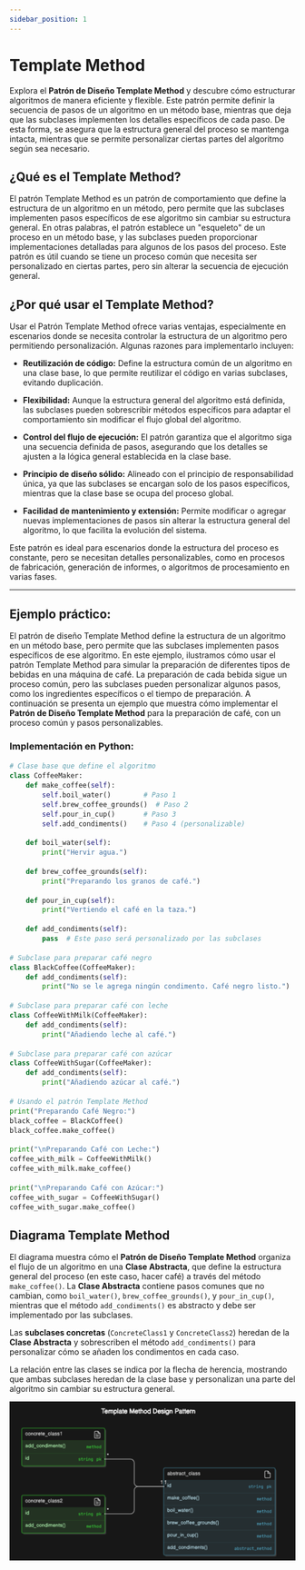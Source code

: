 ```yaml
---
sidebar_position: 1
---
```


# Template Method

Explora el **Patrón de Diseño Template Method** y descubre cómo estructurar algoritmos de manera eficiente y flexible. Este patrón permite definir la secuencia de pasos de un algoritmo en un método base, mientras que deja que las subclases implementen los detalles específicos de cada paso. De esta forma, se asegura que la estructura general del proceso se mantenga intacta, mientras que se permite personalizar ciertas partes del algoritmo según sea necesario.

## ¿Qué es el Template Method?
El patrón Template Method es un patrón de comportamiento que define la estructura de un algoritmo en un método, pero permite que las subclases implementen pasos específicos de ese algoritmo sin cambiar su estructura general. En otras palabras, el patrón establece un "esqueleto" de un proceso en un método base, y las subclases pueden proporcionar implementaciones detalladas para algunos de los pasos del proceso. Este patrón es útil cuando se tiene un proceso común que necesita ser personalizado en ciertas partes, pero sin alterar la secuencia de ejecución general.

## ¿Por qué usar el Template Method?
Usar el Patrón Template Method ofrece varias ventajas, especialmente en escenarios donde se necesita controlar la estructura de un algoritmo pero permitiendo personalización. Algunas razones para implementarlo incluyen:

- **Reutilización de código:**
    Define la estructura común de un algoritmo en una clase base, lo que permite reutilizar el código en varias subclases, evitando duplicación.

- **Flexibilidad:**
    Aunque la estructura general del algoritmo está definida, las subclases pueden sobrescribir métodos específicos para adaptar el comportamiento sin modificar el flujo global del algoritmo.

- **Control del flujo de ejecución:**
    El patrón garantiza que el algoritmo siga una secuencia definida de pasos, asegurando que los detalles se ajusten a la lógica general establecida en la clase base.

- **Principio de diseño sólido:**
    Alineado con el principio de responsabilidad única, ya que las subclases se encargan solo de los pasos específicos, mientras que la clase base se ocupa del proceso global.

- **Facilidad de mantenimiento y extensión:**
    Permite modificar o agregar nuevas implementaciones de pasos sin alterar la estructura general del algoritmo, lo que facilita la evolución del sistema.

Este patrón es ideal para escenarios donde la estructura del proceso es constante, pero se necesitan detalles personalizables, como en procesos de fabricación, generación de informes, o algoritmos de procesamiento en varias fases.

---
## Ejemplo práctico:

El patrón de diseño Template Method define la estructura de un algoritmo en un método base, pero permite que las subclases implementen pasos específicos de ese algoritmo. En este ejemplo, ilustramos cómo usar el patrón Template Method para simular la preparación de diferentes tipos de bebidas en una máquina de café. La preparación de cada bebida sigue un proceso común, pero las subclases pueden personalizar algunos pasos, como los ingredientes específicos o el tiempo de preparación. A continuación se presenta un ejemplo que muestra cómo implementar el **Patrón de Diseño Template Method** para la preparación de café, con un proceso común y pasos personalizables.

### Implementación en Python:

```python
# Clase base que define el algoritmo
class CoffeeMaker:
    def make_coffee(self):
        self.boil_water()        # Paso 1
        self.brew_coffee_grounds()  # Paso 2
        self.pour_in_cup()       # Paso 3
        self.add_condiments()    # Paso 4 (personalizable)

    def boil_water(self):
        print("Hervir agua.")

    def brew_coffee_grounds(self):
        print("Preparando los granos de café.")

    def pour_in_cup(self):
        print("Vertiendo el café en la taza.")

    def add_condiments(self):
        pass  # Este paso será personalizado por las subclases

# Subclase para preparar café negro
class BlackCoffee(CoffeeMaker):
    def add_condiments(self):
        print("No se le agrega ningún condimento. Café negro listo.")

# Subclase para preparar café con leche
class CoffeeWithMilk(CoffeeMaker):
    def add_condiments(self):
        print("Añadiendo leche al café.")

# Subclase para preparar café con azúcar
class CoffeeWithSugar(CoffeeMaker):
    def add_condiments(self):
        print("Añadiendo azúcar al café.")

# Usando el patrón Template Method
print("Preparando Café Negro:")
black_coffee = BlackCoffee()
black_coffee.make_coffee()

print("\nPreparando Café con Leche:")
coffee_with_milk = CoffeeWithMilk()
coffee_with_milk.make_coffee()

print("\nPreparando Café con Azúcar:")
coffee_with_sugar = CoffeeWithSugar()
coffee_with_sugar.make_coffee()


```
## Diagrama Template Method
El diagrama muestra cómo el **Patrón de Diseño Template Method** organiza el flujo de un algoritmo en una **Clase Abstracta**, que define la estructura general del proceso (en este caso, hacer café) a través del método `make_coffee()`. La **Clase Abstracta** contiene pasos comunes que no cambian, como `boil_water()`, `brew_coffee_grounds()`, y `pour_in_cup()`, mientras que el método `add_condiments()` es abstracto y debe ser implementado por las subclases.

Las **subclases concretas** (`ConcreteClass1` y `ConcreteClass2`) heredan de la **Clase Abstracta** y sobrescriben el método `add_condiments()` para personalizar cómo se añaden los condimentos en cada caso.

La relación entre las clases se indica por la flecha de herencia, mostrando que ambas subclases heredan de la clase base y personalizan una parte del algoritmo sin cambiar su estructura general.

![alt text](image.png)



